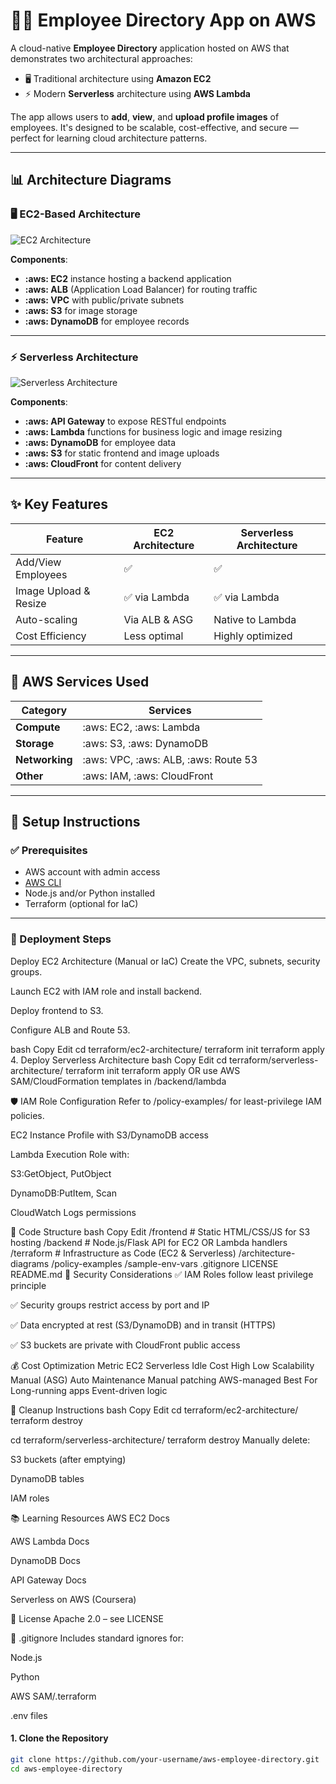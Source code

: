 # 🧑‍💼 Employee Directory App on AWS

A cloud-native **Employee Directory** application hosted on AWS that demonstrates two architectural approaches:
- 🖥️ Traditional architecture using **Amazon EC2**
- ⚡ Modern **Serverless** architecture using **AWS Lambda**

The app allows users to **add**, **view**, and **upload profile images** of employees. It's designed to be scalable, cost-effective, and secure — perfect for learning cloud architecture patterns.

---

## 📊 Architecture Diagrams

### 🖥️ EC2-Based Architecture

![EC2 Architecture](architecture-diagrams/ec2-architecture.png)

**Components**:
- **:aws: EC2** instance hosting a backend application
- **:aws: ALB** (Application Load Balancer) for routing traffic
- **:aws: VPC** with public/private subnets
- **:aws: S3** for image storage
- **:aws: DynamoDB** for employee records

---

### ⚡ Serverless Architecture

![Serverless Architecture](architecture-diagrams/serverless-architecture.png)

**Components**:
- **:aws: API Gateway** to expose RESTful endpoints
- **:aws: Lambda** functions for business logic and image resizing
- **:aws: DynamoDB** for employee data
- **:aws: S3** for static frontend and image uploads
- **:aws: CloudFront** for content delivery

---

## ✨ Key Features

| Feature | EC2 Architecture | Serverless Architecture |
|--------|------------------|--------------------------|
| Add/View Employees | ✅ | ✅ |
| Image Upload & Resize | ✅ via Lambda | ✅ via Lambda |
| Auto-scaling | Via ALB & ASG | Native to Lambda |
| Cost Efficiency | Less optimal | Highly optimized |

---

## 🔧 AWS Services Used

| Category | Services |
|---------|----------|
| **Compute** | :aws: EC2, :aws: Lambda |
| **Storage** | :aws: S3, :aws: DynamoDB |
| **Networking** | :aws: VPC, :aws: ALB, :aws: Route 53 |
| **Other** | :aws: IAM, :aws: CloudFront |

---

## 🚀 Setup Instructions

### ✅ Prerequisites

- AWS account with admin access
- [AWS CLI](https://docs.aws.amazon.com/cli/latest/userguide/install-cliv2.html)
- Node.js and/or Python installed
- Terraform (optional for IaC)

---

### 🔨 Deployment Steps

Deploy EC2 Architecture (Manual or IaC)
Create the VPC, subnets, security groups.

Launch EC2 with IAM role and install backend.

Deploy frontend to S3.

Configure ALB and Route 53.

bash
Copy
Edit
cd terraform/ec2-architecture/
terraform init
terraform apply
4. Deploy Serverless Architecture
bash
Copy
Edit
cd terraform/serverless-architecture/
terraform init
terraform apply
OR use AWS SAM/CloudFormation templates in /backend/lambda

🛡 IAM Role Configuration
Refer to /policy-examples/ for least-privilege IAM policies.

EC2 Instance Profile with S3/DynamoDB access

Lambda Execution Role with:

S3:GetObject, PutObject

DynamoDB:PutItem, Scan

CloudWatch Logs permissions

📁 Code Structure
bash
Copy
Edit
/frontend           # Static HTML/CSS/JS for S3 hosting
/backend            # Node.js/Flask API for EC2 OR Lambda handlers
/terraform          # Infrastructure as Code (EC2 & Serverless)
/architecture-diagrams
/policy-examples
/sample-env-vars
.gitignore
LICENSE
README.md
🔐 Security Considerations
✅ IAM Roles follow least privilege principle

✅ Security groups restrict access by port and IP

✅ Data encrypted at rest (S3/DynamoDB) and in transit (HTTPS)

✅ S3 buckets are private with CloudFront public access

💰 Cost Optimization
Metric	EC2	Serverless
Idle Cost	High	Low
Scalability	Manual (ASG)	Auto
Maintenance	Manual patching	AWS-managed
Best For	Long-running apps	Event-driven logic

🧹 Cleanup Instructions
bash
Copy
Edit
cd terraform/ec2-architecture/
terraform destroy

cd terraform/serverless-architecture/
terraform destroy
Manually delete:

S3 buckets (after emptying)

DynamoDB tables

IAM roles

📚 Learning Resources
AWS EC2 Docs

AWS Lambda Docs

DynamoDB Docs

API Gateway Docs

Serverless on AWS (Coursera)

📄 License
Apache 2.0 – see LICENSE

🧽 .gitignore
Includes standard ignores for:

Node.js

Python

AWS SAM/.terraform

.env files

#### 1. Clone the Repository

```bash
git clone https://github.com/your-username/aws-employee-directory.git
cd aws-employee-directory
